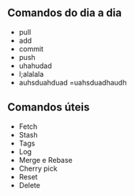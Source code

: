 ## Comandos do dia a dia

- pull
- add
- commit
- push
- uhahudad
- l;alalala
- auhsduahduad
=uahsduadhaudh
## Comandos úteis

- Fetch
- Stash
- Tags
- Log
- Merge e Rebase
- Cherry pick
- Reset
- Delete
